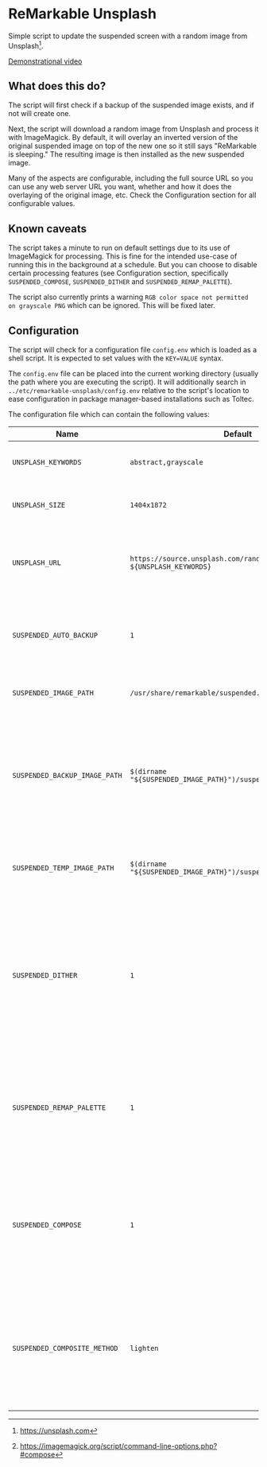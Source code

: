 # ReMarkable Unsplash

Simple script to update the suspended screen with a random image from
Unsplash[^unsplash].

[Demonstrational video](https://user-images.githubusercontent.com/807772/223706670-a83d7265-6cc8-46e1-b893-a0f2545a2f90.mp4)

## What does this do?

The script will first check if a backup of the suspended image exists, and if
not will create one.

Next, the script will download a random image from Unsplash and process it with
ImageMagick. By default, it will overlay an inverted version of the original
suspended image on top of the new one so it still says "ReMarkable is sleeping."
The resulting image is then installed as the new suspended image.

Many of the aspects are configurable, including the full source URL so you can
use any web server URL you want, whether and how it does the overlaying of the
original image, etc. Check the Configuration section for all configurable
values.

## Known caveats

The script takes a minute to run on default settings due to its use of
ImageMagick for processing. This is fine for the intended use-case of running
this in the background at a schedule. But you can choose to disable certain
processing features (see Configuration section, specifically
`SUSPENDED_COMPOSE`, `SUSPENDED_DITHER` and `SUSPENDED_REMAP_PALETTE`).

The script also currently prints a warning `RGB color space not permitted on
grayscale PNG` which can be ignored. This will be fixed later.

## Configuration

The script will check for a configuration file `config.env` which is loaded as a
shell script. It is expected to set values with the `KEY=VALUE` syntax.

The `config.env` file can be placed into the current working directory (usually
the path where you are executing the script). It will additionally search in
`../etc/remarkable-unsplash/config.env` relative to the script's location to
ease configuration in package manager-based installations such as Toltec.

The configuration file which can contain the following values:

| Name                          | Default                                                                     | Description                                                                                                                                                                                        |
| ----------------------------- | --------------------------------------------------------------------------- | -------------------------------------------------------------------------------------------------------------------------------------------------------------------------------------------------- |
| `UNSPLASH_KEYWORDS`           | `abstract,grayscale`                                                        | Tags to pass to Unsplash for random image download.                                                                                                                                                |
| `UNSPLASH_SIZE`               | `1404x1872`                                                                 | Preferred image size to pass to Unsplash.                                                                                                                                                          |
| `UNSPLASH_URL`                | `https://source.unsplash.com/random/${UNSPLASH_SIZE}/?${UNSPLASH_KEYWORDS}` | The full URL to the image to download. Override this if you consider an alternative source.                                                                                                        |
| `SUSPENDED_AUTO_BACKUP`       | `1`                                                                         | Whether to automatically back up the original suspended image if no backup exists.                                                                                                                 |
| `SUSPENDED_IMAGE_PATH`        | `/usr/share/remarkable/suspended.png`                                       | The path to the suspended image to replace.                                                                                                                                                        |
| `SUSPENDED_BACKUP_IMAGE_PATH` | `$(dirname "${SUSPENDED_IMAGE_PATH}")/suspended.backup.png`                 | The path where the original suspended image is backed up to or expected to be backed up to. The path is also used to overlay the original image on top of the new one.                             |
| `SUSPENDED_TEMP_IMAGE_PATH`   | `$(dirname "${SUSPENDED_IMAGE_PATH}")/suspended.new.png`                    | The path where the script will temporarily write the processed image to.                                                                                                                           |
| `SUSPENDED_DITHER`            | `1`                                                                         | Whether to apply dithering during image processing through ImageMagick. This is computationally expensive so if you prefer to reduce the CPU usage/runtime of this script you can set this to `0`. |
| `SUSPENDED_REMAP_PALETTE`     | `1`                                                                         | Whether to remap the image palette during image processing. You may prefer to reduce the CPU usage/runtime of this script by setting this to `0`.                                                  |
| `SUSPENDED_COMPOSE`           | `1`                                                                         | Whether to overlay the original suspended image on top of the Unsplash one. You may prefer to reduce the CPU usage/runtime of this script by setting this to `0`.                                  |
| `SUSPENDED_COMPOSITE_METHOD`  | `lighten`                                                                   | Which compositing method to use for layering the original suspend image on top of the Unsplash one. See the ImageMagick documentation for more info.[^compose]                                     |

[^unsplash]: https://unsplash.com
[^compose]: https://imagemagick.org/script/command-line-options.php?#compose
